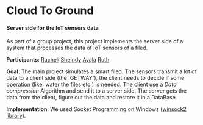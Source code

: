 # Cloud To Ground
#### Server side for the IoT sensors data 

As part of a group project, 
this project implements the server side of a system 
that processes the data of IoT sensors of a filed.

**Participants**: [Racheli](https://github.com/Rachelch2000) [Sheindy](https://github.com/sheindyfr) [Ayala](https://github.com/ayalabe)  [Ruth](https://github.com/ruthst822) 

**Goal**: The main project simulates a smart filed. 
The sensors transmit a lot of data to a client side (the 'GETWAY'),
the client needs to decide if some operation (like: water the files etc.)
is needed. The client use a *Data compression* Algorithm and send it to a server side.
The server gets the data from the client, figure out the data and restore it in a DataBase.

**Implementation**: We used Socket Programming on Windows ([winsock2 library](https://gist.github.com/piscisaureus/906386)).
